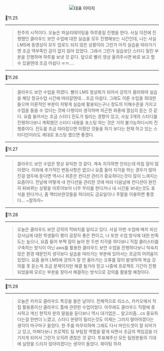 <p align="center">
  <img src="https://img1.daumcdn.net/thumb/R1280x0/?scode=mtistory2&fname=https%3A%2F%2Fblog.kakaocdn.net%2Fdn%2FcBRf8s%2FbtsJpLquWMc%2FKbzCf52xTzFQSGzWgRv4Kk%2Fimg.png" alt="대표 이미지" />
</p>

📆11.25

---

> 한주의 시작이다. 오늘은 퍼실리테이팅을 하루종일 진행을 한다. 사실 이전에 진행했던 클라우드 보안 수업에 대한 실습을 모두 진행해보는 시간인데, 나는 사실 LMS에 동영상이 모두 업로드 되지 않은 상황이라 그런가 아직 실습을 따라가기엔 조금 역부족인 감이 없지 않아 있었다. 그래서 그런가 실습보단 스터디 밀린 부분을 진행하며 하루를 보낸 것 같다. 앞으로 빨리 영상 올려주시면 바로 보고 할 수 있을텐데 조금 아쉽다 ㅠㅠ....

---

📆11.26

---

> 클라우드 보안 수업을 하였다. 빨리 LMS 정상화가 되어서 강의가 올라와야 실습을 해당 정규수업 시간에 따라갈텐데... 조금 아쉽다. 그래도 이론 수업을 최대한 들으며 이론적인 부분이 저렇게 실습에 활용되는구나 정도의 이해수준을 가지고 수업을 들을 수 있다는 것에 다행이라 생각하며 피곤한 와중에 열심히 듣는 것 같다. 요즘 들어서는 조금 스터디 진도가 밀리는 경향이 있고, 사실 3개의 스터디를 진행하다보니 계획했던 스터디 내용을 포스팅 하는 것은 거의 불가능하다시피 진행중이다. 진도를 조금 따라잡으면 미뤘던 것들을 하기 보다는 현재 하고 있는 스터디만이라도 제대로 포스팅 했으면 좋겠다.

---

📆11.27

---
> 클라우드 보안 수업은 항상 유익한 것 같다. 계속 지각하면 안되는데 아침 잠이 많아졌다. 이외에 추가적인 변동사항은 없으나 요즘 들어 지각을 하는 경우가 많아진걸 염두에 둔다면 역시나 취준은 컨디션 관리가 중요하다는것이 많이 느껴지는 요즘이다. 전날에 어떻게 내 컨디션을 관리한 것에 따라 다음날에 컨디션이 완전히 뒤바뀌는 상황을 미루어보아 너무 무리를 한다거나 내 시간을 보내는것도 휴식을 한다거나, 좀 엑티브한것들을 하더라도 금요일이나 주말을 이용하면 좋겠다... ~잘하자~

---

📆11.28

---
> 오늘은 클라우드 보안 강의의 막바지를 달리고 있다. 사실 이번 수업에 배치 되신 강사님에 대한 학생들이 평이 굉장히 좋은 편이고, 나 또한 수업 방식에 대한 만족도는 높으나, 요즘 들어 부쩍 잠이 늘어 한 두번 지각을 하다보니 직접 클러스터를 구축하는 방식이 아닌 aws를 활용한 클라우드 보안 수업을 진행하다보니 익숙치 않은 환경 때문인지 생각보다 실습을 따라가는 부분에 있어서는 조금의 어려움이 있었다. 요즘 들어 LMS에 강의가 잘 안 올라가는 오류를 많이 발생하여 복습 강의를 못 듣는게 조금 문제이지만 해결 될거라 믿고 나중에 프로젝트 기간이 진행되었을때 모르는 부분을 찾아서 해결하는 방식으로 강의를 활용할 예정이다.

---

📆11.29

---
> 오늘은 카카오 클라우드 특강을 들은 날이다. 전체적으로 리소스, 카카오에서 직접 활용중이신 클라우드 툴에 관련한 수업이었다. 아무래도 클라우드 직렬에 종사하고 계신 현직자 분의 말씀을 듣다보니 역시 대기업은... 알고리즘...cs 중요하다는걸 한번더 느꼈고, 스터디 분량이 밀리는것도 이제는 그러지 말아야겠다는 생각이 마구마구 들었다. 한 주를 마무리하며 그래도 다시 마인드셋이 잘 되어가고 있고, 어쩌다보니 프로젝트 팀 부팀장 역할을 맡게 되면서 조금의 책임감을 더 가지게 되어서 그런가 오히려 괜찮은 것 같다. 투표해주신 모든 팀원분들의 기대에 실망을 드리지 않아야겠다는 생각이 들었다. 화이팅 하자





